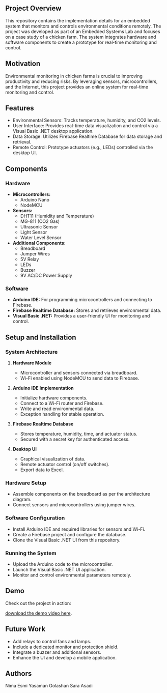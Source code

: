 ## Project Overview
This repository contains the implementation details for an embedded system that monitors and controls environmental conditions remotely. The project was developed as part of an Embedded Systems Lab and focuses on a case study of a chicken farm. The system integrates hardware and software components to create a prototype for real-time monitoring and control.

## Motivation

Environmental monitoring in chicken farms is crucial to improving productivity and reducing risks. By leveraging sensors, microcontrollers, and the Internet, this project provides an online system for real-time monitoring and control.

## Features

- Environmental Sensors: Tracks temperature, humidity, and CO2 levels.
- User Interface: Provides real-time data visualization and control via a Visual Basic .NET desktop application.
- Data Storage: Utilizes Firebase Realtime Database for data storage and retrieval.
- Remote Control: Prototype actuators (e.g., LEDs) controlled via the desktop UI.

## Components

### Hardware

- **Microcontrollers:** 
  - Arduino Nano
  - NodeMCU
- **Sensors:**
  - DHT11 (Humidity and Temperature)
  - MG-811 (CO2 Gas)
  - Ultrasonic Sensor
  - Light Sensor
  - Water Level Sensor
- **Additional Components:**
  - Breadboard
  - Jumper Wires
  - 5V Relay
  - LEDs
  - Buzzer
  - 9V AC/DC Power Supply

### Software

- **Arduino IDE:** For programming microcontrollers and connecting to Firebase.
- **Firebase Realtime Database:** Stores and retrieves environmental data.
- **Visual Basic .NET:** Provides a user-friendly UI for monitoring and control.


## Setup and Installation

### System Architecture

1. **Hardware Module**
   - Microcontroller and sensors connected via breadboard.
   - Wi-Fi enabled using NodeMCU to send data to Firebase.

2. **Arduino IDE Implementation**
   - Initialize hardware components.
   - Connect to a Wi-Fi router and Firebase.
   - Write and read environmental data.
   - Exception handling for stable operation.

3. **Firebase Realtime Database**
   - Stores temperature, humidity, time, and actuator status.
   - Secured with a secret key for authenticated access.

4. **Desktop UI**
   - Graphical visualization of data.
   - Remote actuator control (on/off switches).
   - Export data to Excel.


### Hardware Setup

- Assemble components on the breadboard as per the architecture diagram.
- Connect sensors and microcontrollers using jumper wires.

### Software Configuration

- Install Arduino IDE and required libraries for sensors and Wi-Fi.
- Create a Firebase project and configure the database.
- Clone the Visual Basic .NET UI from this repository.

### Running the System

- Upload the Arduino code to the microcontroller.
- Launch the Visual Basic .NET UI application.
- Monitor and control environmental parameters remotely.

## Demo

Check out the project in action:

[download the demo video here](assets/Demo.mp4).


## Future Work

- Add relays to control fans and lamps.
- Include a dedicated monitor and protection shield.
- Integrate a buzzer and additional sensors.
- Enhance the UI and develop a mobile application.

## Authors

Nima Esmi
Yasaman Golashan
Sara Asadi

